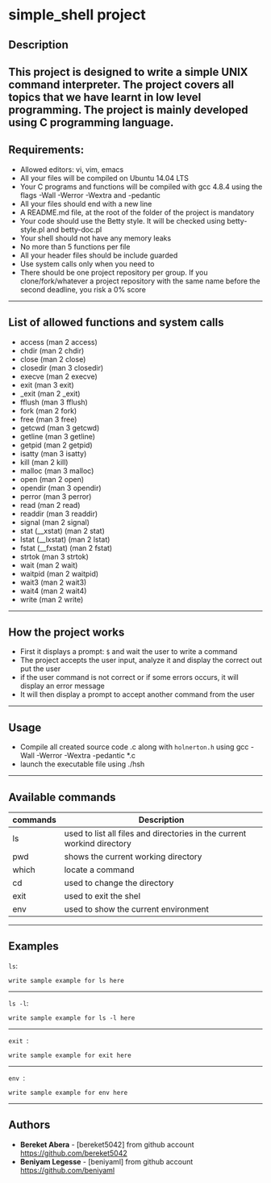 # simple_shell project

## Description

This project is designed to write a simple UNIX command interpreter. The project covers all topics that we have learnt in low level programming. The project is mainly developed using C programming language.
---
## Requirements:

   * Allowed editors: vi, vim, emacs
   * All your files will be compiled on Ubuntu 14.04 LTS
   * Your C programs and functions will be compiled with gcc 4.8.4 using the flags -Wall -Werror -Wextra and -pedantic
   * All your files should end with a new line
   * A README.md file, at the root of the folder of the project is mandatory
   * Your code should use the Betty style. It will be checked using betty-style.pl and betty-doc.pl
   * Your shell should not have any memory leaks
   * No more than 5 functions per file
   * All your header files should be include guarded
   * Use system calls only when you need to
   * There should be one project repository per group. If you clone/fork/whatever a project repository with the same name before the second deadline, you risk a 0% score
---

## List of allowed functions and system calls

  * access (man 2 access)
  * chdir (man 2 chdir)
  * close (man 2 close)
  * closedir (man 3 closedir)
  * execve (man 2 execve)
  * exit (man 3 exit)
  * _exit (man 2 _exit)
  * fflush (man 3 fflush)
  * fork (man 2 fork)
  * free (man 3 free)
  * getcwd (man 3 getcwd)
  * getline (man 3 getline)
  * getpid (man 2 getpid)
  * isatty (man 3 isatty)
  * kill (man 2 kill)
  * malloc (man 3 malloc)
  * open (man 2 open)
  * opendir (man 3 opendir)
  * perror (man 3 perror)
  * read (man 2 read)
  * readdir (man 3 readdir)
  * signal (man 2 signal)
  * stat (__xstat) (man 2 stat)
  * lstat (__lxstat) (man 2 lstat)
  * fstat (__fxstat) (man 2 fstat)
  * strtok (man 3 strtok)
  * wait (man 2 wait)
  * waitpid (man 2 waitpid)
  * wait3 (man 2 wait3)
  * wait4 (man 2 wait4)
  * write (man 2 write)

---

## How the project works

  * First it displays a prompt: `$` and wait the user to write a command
  * The project accepts the user input, analyze it and display the correct out put the user
  * if the user command is not correct or if some errors occurs, it will display an error message
  * It will then display a prompt to accept another command from the user

---

## Usage

  * Compile all created source code .c along with ``` holnerton.h ``` using gcc -Wall -Werror -Wextra -pedantic *.c
  * launch the executable file using ./hsh

---
## Available commands

| commands | Description |
---  | --- |
ls   | used to list all files and directories in the current workind directory
pwd  | shows the current working directory
which| locate a command
cd   | used to change the directory
exit | used to exit the shel
env  | used to show the current environment
---

## Examples

``` ls ```:
```
write sample example for ls here

```

---

``` ls -l ```:
```
write sample example for ls -l here

```
---

```exit ```:
```
write sample example for exit here

```
---

```env ```:
```
write sample example for env here

```
---

## Authors
* **Bereket Abera** - [bereket5042] from github account https://github.com/bereket5042
* **Beniyam Legesse** - [beniyaml] from github account  https://github.com/beniyaml
